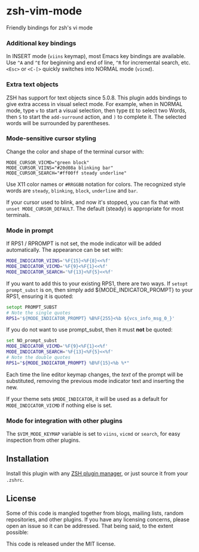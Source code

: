 # zsh-vim-mode
Friendly bindings for zsh's vi mode

### Additional key bindings

In INSERT mode (`viins` keymap), most Emacs key bindings are available. Use
`^A` and `^E` for beginning and end of line, `^R` for incremental search,
etc. `<Esc>` or `<C-[>` quickly switches into NORMAL mode (`vicmd`).

### Extra text objects

ZSH has support for text objects since 5.0.8. This plugin adds bindings
to give extra access in visual select mode. For example, when in NORMAL
mode, type `v` to start a visual selection, then type `EE` to select two
Words, then `S` to start the `add-surround` action, and `)` to complete
it. The selected words will be surrounded by parentheses.

### Mode-sensitive cursor styling

Change the color and shape of the terminal cursor with:

    MODE_CURSOR_VICMD="green block"
    MODE_CURSOR_VIINS="#20d08a blinking bar"
    MODE_CURSOR_SEARCH="#ff00ff steady underline"

Use X11 color names or `#RRGGBB` notation for colors. The recognized
style words are `steady`, `blinking`, `block`, `underline` and `bar`.

If your cursor used to blink, and now it's stopped, you can fix that
with `unset MODE_CURSOR_DEFAULT`. The default (steady) is
appropriate for most terminals.

### Mode in prompt

If RPS1 / RPROMPT is not set, the mode indicator will be added
automatically. The appearance can be set with:

```zsh
MODE_INDICATOR_VIINS='%F{15}<%F{8}<<%f'
MODE_INDICATOR_VICMD='%F{9}<%F{1}<<%f'
MODE_INDICATOR_SEARCH='%F{13}<%F{5}<<%f'
```

If you want to add this to your existing RPS1, there are two ways. If
`setopt prompt_subst` is on, then simply add ${MODE_INDICATOR_PROMPT}
to your RPS1, ensuring it is quoted:

```zsh
setopt PROMPT_SUBST
# Note the single quotes
RPS1='${MODE_INDICATOR_PROMPT} %B%F{255}<%b ${vcs_info_msg_0_}'
```

If you do not want to use prompt_subst, then it must **not** be
quoted:

```zsh
set NO_prompt_subst
MODE_INDICATOR_VICMD='%F{9}<%F{1}<<%f'
MODE_INDICATOR_SEARCH='%F{13}<%F{5}<<%f'
# Note the double quotes
RPS1="${MODE_INDICATOR_PROMPT} %B%F{15}<%b %*"
```

Each time the line editor keymap changes, the *text* of the prompt
will be substituted, removing the previous mode indicator text and
inserting the new.

If your theme sets `$MODE_INDICATOR`, it will be used as a default
for `MODE_INDICATOR_VICMD` if nothing else is set.

### Mode for integration with other plugins

The `$VIM_MODE_KEYMAP` variable is set to `viins`, `vicmd` or `search`,
for easy inspection from other plugins.

## Installation

Install this plugin with any [ZSH plugin manager][], or just source it from
your `.zshrc`.

[ZSH plugin manager]: https://github.com/unixorn/awesome-zsh-plugins/blob/master/README.md#installation


## License

Some of this code is mangled together from blogs, mailing lists, random
repositories, and other plugins. If you have any licensing concerns, please
open an issue so it can be addressed. That being said, to the extent possible:

This code is released under the MIT license.
